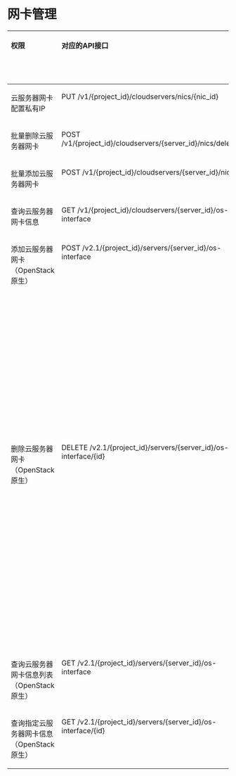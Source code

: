 # 网卡管理<a name="ecs_06_0009"></a>

<a name="table166711250142311"></a>
<table><thead align="left"><tr id="row16721750172310"><th class="cellrowborder" valign="top" width="12.64%" id="mcps1.1.7.1.1"><p id="p1959712364512"><a name="p1959712364512"></a><a name="p1959712364512"></a>权限</p>
</th>
<th class="cellrowborder" valign="top" width="28.449999999999996%" id="mcps1.1.7.1.2"><p id="p8402164419019"><a name="p8402164419019"></a><a name="p8402164419019"></a>对应的API接口</p>
</th>
<th class="cellrowborder" valign="top" width="23.53%" id="mcps1.1.7.1.3"><p id="p2040214445018"><a name="p2040214445018"></a><a name="p2040214445018"></a>授权项（Action）</p>
</th>
<th class="cellrowborder" valign="top" width="16.150000000000002%" id="mcps1.1.7.1.4"><p id="p22519318453"><a name="p22519318453"></a><a name="p22519318453"></a>依赖的授权项</p>
</th>
<th class="cellrowborder" valign="top" width="10.8%" id="mcps1.1.7.1.5"><p id="p84029445019"><a name="p84029445019"></a><a name="p84029445019"></a>IAM项目</p>
<p id="p12578131324712"><a name="p12578131324712"></a><a name="p12578131324712"></a>(Project)</p>
</th>
<th class="cellrowborder" valign="top" width="8.43%" id="mcps1.1.7.1.6"><p id="p1999212348459"><a name="p1999212348459"></a><a name="p1999212348459"></a>企业项目</p>
<p id="p1026502118478"><a name="p1026502118478"></a><a name="p1026502118478"></a>(Enterprise Project)</p>
</th>
</tr>
</thead>
<tbody><tr id="row9867181434418"><td class="cellrowborder" valign="top" width="12.64%" headers="mcps1.1.7.1.1 "><p id="p1068222319101"><a name="p1068222319101"></a><a name="p1068222319101"></a>云服务器网卡配置私有IP</p>
</td>
<td class="cellrowborder" valign="top" width="28.449999999999996%" headers="mcps1.1.7.1.2 "><p id="p183578185443"><a name="p183578185443"></a><a name="p183578185443"></a>PUT /v1/{project_id}/cloudservers/nics/{nic_id}</p>
</td>
<td class="cellrowborder" valign="top" width="23.53%" headers="mcps1.1.7.1.3 "><p id="p125912581156"><a name="p125912581156"></a><a name="p125912581156"></a>ecs:cloudServerNics:update</p>
</td>
<td class="cellrowborder" valign="top" width="16.150000000000002%" headers="mcps1.1.7.1.4 "><p id="p136271643191017"><a name="p136271643191017"></a><a name="p136271643191017"></a>-</p>
</td>
<td class="cellrowborder" valign="top" width="10.8%" headers="mcps1.1.7.1.5 "><p id="p1420517411778"><a name="p1420517411778"></a><a name="p1420517411778"></a>√</p>
</td>
<td class="cellrowborder" valign="top" width="8.43%" headers="mcps1.1.7.1.6 "><p id="p1420512411172"><a name="p1420512411172"></a><a name="p1420512411172"></a>×</p>
</td>
</tr>
<tr id="row1791015116446"><td class="cellrowborder" valign="top" width="12.64%" headers="mcps1.1.7.1.1 "><p id="p12682152312102"><a name="p12682152312102"></a><a name="p12682152312102"></a>批量删除云服务器网卡</p>
</td>
<td class="cellrowborder" valign="top" width="28.449999999999996%" headers="mcps1.1.7.1.2 "><p id="p18358191824417"><a name="p18358191824417"></a><a name="p18358191824417"></a>POST /v1/{project_id}/cloudservers/{server_id}/nics/delete</p>
</td>
<td class="cellrowborder" valign="top" width="23.53%" headers="mcps1.1.7.1.3 "><p id="p1132105912153"><a name="p1132105912153"></a><a name="p1132105912153"></a>ecs:cloudServerNics:delete</p>
</td>
<td class="cellrowborder" valign="top" width="16.150000000000002%" headers="mcps1.1.7.1.4 "><p id="p16274436104"><a name="p16274436104"></a><a name="p16274436104"></a>-</p>
</td>
<td class="cellrowborder" valign="top" width="10.8%" headers="mcps1.1.7.1.5 "><p id="p1664815301497"><a name="p1664815301497"></a><a name="p1664815301497"></a>√</p>
</td>
<td class="cellrowborder" valign="top" width="8.43%" headers="mcps1.1.7.1.6 "><p id="p13686132019819"><a name="p13686132019819"></a><a name="p13686132019819"></a>√</p>
</td>
</tr>
<tr id="row13910171120449"><td class="cellrowborder" valign="top" width="12.64%" headers="mcps1.1.7.1.1 "><p id="p06821523181013"><a name="p06821523181013"></a><a name="p06821523181013"></a>批量添加云服务器网卡</p>
</td>
<td class="cellrowborder" valign="top" width="28.449999999999996%" headers="mcps1.1.7.1.2 "><p id="p1435951874411"><a name="p1435951874411"></a><a name="p1435951874411"></a>POST /v1/{project_id}/cloudservers/{server_id}/nics</p>
</td>
<td class="cellrowborder" valign="top" width="23.53%" headers="mcps1.1.7.1.3 "><p id="p1379095914150"><a name="p1379095914150"></a><a name="p1379095914150"></a>ecs:cloudServers:addNics</p>
</td>
<td class="cellrowborder" valign="top" width="16.150000000000002%" headers="mcps1.1.7.1.4 "><p id="p166271143121010"><a name="p166271143121010"></a><a name="p166271143121010"></a>-</p>
</td>
<td class="cellrowborder" valign="top" width="10.8%" headers="mcps1.1.7.1.5 "><p id="p101241559171118"><a name="p101241559171118"></a><a name="p101241559171118"></a>√</p>
</td>
<td class="cellrowborder" valign="top" width="8.43%" headers="mcps1.1.7.1.6 "><p id="p9124195910119"><a name="p9124195910119"></a><a name="p9124195910119"></a>√</p>
</td>
</tr>
<tr id="row1973917711447"><td class="cellrowborder" valign="top" width="12.64%" headers="mcps1.1.7.1.1 "><p id="p2682192371010"><a name="p2682192371010"></a><a name="p2682192371010"></a>查询云服务器网卡信息</p>
</td>
<td class="cellrowborder" valign="top" width="28.449999999999996%" headers="mcps1.1.7.1.2 "><p id="p63609181440"><a name="p63609181440"></a><a name="p63609181440"></a>GET /v1/{project_id}/cloudservers/{server_id}/os-interface</p>
</td>
<td class="cellrowborder" valign="top" width="23.53%" headers="mcps1.1.7.1.3 "><p id="p1074317051618"><a name="p1074317051618"></a><a name="p1074317051618"></a>ecs:cloudServers:get</p>
</td>
<td class="cellrowborder" valign="top" width="16.150000000000002%" headers="mcps1.1.7.1.4 "><p id="p11627743171010"><a name="p11627743171010"></a><a name="p11627743171010"></a>-</p>
</td>
<td class="cellrowborder" valign="top" width="10.8%" headers="mcps1.1.7.1.5 "><p id="p1391201120"><a name="p1391201120"></a><a name="p1391201120"></a>√</p>
</td>
<td class="cellrowborder" valign="top" width="8.43%" headers="mcps1.1.7.1.6 "><p id="p10913013120"><a name="p10913013120"></a><a name="p10913013120"></a>√</p>
</td>
</tr>
<tr id="row2672125032316"><td class="cellrowborder" valign="top" width="12.64%" headers="mcps1.1.7.1.1 "><p id="p156821823161013"><a name="p156821823161013"></a><a name="p156821823161013"></a>添加云服务器网卡（OpenStack原生）</p>
</td>
<td class="cellrowborder" valign="top" width="28.449999999999996%" headers="mcps1.1.7.1.2 "><p id="p1210593418340"><a name="p1210593418340"></a><a name="p1210593418340"></a>POST /v2.1/{project_id}/servers/{server_id}/os-interface</p>
</td>
<td class="cellrowborder" valign="top" width="23.53%" headers="mcps1.1.7.1.3 "><p id="p78433901616"><a name="p78433901616"></a><a name="p78433901616"></a>ecs:serverInterfaces:use</p>
</td>
<td class="cellrowborder" valign="top" width="16.150000000000002%" headers="mcps1.1.7.1.4 "><p id="p172591116167"><a name="p172591116167"></a><a name="p172591116167"></a>ecs:serverInterfaces:get</p>
<p id="p1268831221614"><a name="p1268831221614"></a><a name="p1268831221614"></a>vpc:networks:get</p>
<p id="p7319713161611"><a name="p7319713161611"></a><a name="p7319713161611"></a>vpc:networks:update</p>
<p id="p1820301431613"><a name="p1820301431613"></a><a name="p1820301431613"></a>vpc:subnets:get</p>
<p id="p168551591611"><a name="p168551591611"></a><a name="p168551591611"></a>vpc:subnets:update</p>
<p id="p296111581614"><a name="p296111581614"></a><a name="p296111581614"></a>vpc:ports:create</p>
<p id="p20825151611165"><a name="p20825151611165"></a><a name="p20825151611165"></a>vpc:ports:update</p>
<p id="p16691201714168"><a name="p16691201714168"></a><a name="p16691201714168"></a>vpc:ports:get</p>
<p id="p1832917182160"><a name="p1832917182160"></a><a name="p1832917182160"></a>vpc:networks:create</p>
<p id="p131356195166"><a name="p131356195166"></a><a name="p131356195166"></a>vpc:subnets:create</p>
<p id="p182606202160"><a name="p182606202160"></a><a name="p182606202160"></a>vpc:routers:get</p>
<p id="p17254102114164"><a name="p17254102114164"></a><a name="p17254102114164"></a>vpc:routers:update</p>
</td>
<td class="cellrowborder" valign="top" width="10.8%" headers="mcps1.1.7.1.5 "><p id="p11499174511110"><a name="p11499174511110"></a><a name="p11499174511110"></a>√</p>
</td>
<td class="cellrowborder" valign="top" width="8.43%" headers="mcps1.1.7.1.6 "><p id="p7499184519112"><a name="p7499184519112"></a><a name="p7499184519112"></a>×</p>
</td>
</tr>
<tr id="row06721150152313"><td class="cellrowborder" valign="top" width="12.64%" headers="mcps1.1.7.1.1 "><p id="p6682152312102"><a name="p6682152312102"></a><a name="p6682152312102"></a>删除云服务器网卡（OpenStack原生）</p>
</td>
<td class="cellrowborder" valign="top" width="28.449999999999996%" headers="mcps1.1.7.1.2 "><p id="p1821244653411"><a name="p1821244653411"></a><a name="p1821244653411"></a>DELETE /v2.1/{project_id}/servers/{server_id}/os-interface/{id}</p>
</td>
<td class="cellrowborder" valign="top" width="23.53%" headers="mcps1.1.7.1.3 "><p id="p1480422731616"><a name="p1480422731616"></a><a name="p1480422731616"></a>ecs:serverInterfaces:use</p>
</td>
<td class="cellrowborder" valign="top" width="16.150000000000002%" headers="mcps1.1.7.1.4 "><p id="p179808295168"><a name="p179808295168"></a><a name="p179808295168"></a>ecs:serverInterfaces:get</p>
<p id="p191821831141619"><a name="p191821831141619"></a><a name="p191821831141619"></a>ecs:servers:get</p>
<p id="p389633171615"><a name="p389633171615"></a><a name="p389633171615"></a>vpc:networks:create</p>
<p id="p359311321169"><a name="p359311321169"></a><a name="p359311321169"></a>vpc:subnets:create</p>
<p id="p8170133131615"><a name="p8170133131615"></a><a name="p8170133131615"></a>vpc:networks:get</p>
<p id="p18724133111615"><a name="p18724133111615"></a><a name="p18724133111615"></a>vpc:networks:update</p>
<p id="p85481342161"><a name="p85481342161"></a><a name="p85481342161"></a>vpc:subnets:get</p>
<p id="p104832035111615"><a name="p104832035111615"></a><a name="p104832035111615"></a>vpc:subnets:update</p>
<p id="p7294136111617"><a name="p7294136111617"></a><a name="p7294136111617"></a>vpc:ports:delete</p>
<p id="p2954173613166"><a name="p2954173613166"></a><a name="p2954173613166"></a>vpc:ports:update</p>
<p id="p366913717162"><a name="p366913717162"></a><a name="p366913717162"></a>vpc:ports:get</p>
<p id="p44421838181613"><a name="p44421838181613"></a><a name="p44421838181613"></a>vpc:routers:get</p>
<p id="p14216183916168"><a name="p14216183916168"></a><a name="p14216183916168"></a>vpc:routers:update</p>
</td>
<td class="cellrowborder" valign="top" width="10.8%" headers="mcps1.1.7.1.5 "><p id="p1866264716110"><a name="p1866264716110"></a><a name="p1866264716110"></a>√</p>
</td>
<td class="cellrowborder" valign="top" width="8.43%" headers="mcps1.1.7.1.6 "><p id="p466216470118"><a name="p466216470118"></a><a name="p466216470118"></a>×</p>
</td>
</tr>
<tr id="row46721250112312"><td class="cellrowborder" valign="top" width="12.64%" headers="mcps1.1.7.1.1 "><p id="p1868215234102"><a name="p1868215234102"></a><a name="p1868215234102"></a>查询云服务器网卡信息列表（OpenStack原生）</p>
</td>
<td class="cellrowborder" valign="top" width="28.449999999999996%" headers="mcps1.1.7.1.2 "><p id="p126512573342"><a name="p126512573342"></a><a name="p126512573342"></a>GET /v2.1/{project_id}/servers/{server_id}/os-interface</p>
</td>
<td class="cellrowborder" valign="top" width="23.53%" headers="mcps1.1.7.1.3 "><p id="p198714421612"><a name="p198714421612"></a><a name="p198714421612"></a>ecs:serverInterfaces:get</p>
</td>
<td class="cellrowborder" valign="top" width="16.150000000000002%" headers="mcps1.1.7.1.4 "><p id="p17627174310103"><a name="p17627174310103"></a><a name="p17627174310103"></a>vpc:ports:get</p>
</td>
<td class="cellrowborder" valign="top" width="10.8%" headers="mcps1.1.7.1.5 "><p id="p13829114921116"><a name="p13829114921116"></a><a name="p13829114921116"></a>√</p>
</td>
<td class="cellrowborder" valign="top" width="8.43%" headers="mcps1.1.7.1.6 "><p id="p68299491116"><a name="p68299491116"></a><a name="p68299491116"></a>×</p>
</td>
</tr>
<tr id="row14673195092318"><td class="cellrowborder" valign="top" width="12.64%" headers="mcps1.1.7.1.1 "><p id="p96824239102"><a name="p96824239102"></a><a name="p96824239102"></a>查询指定云服务器网卡信息（OpenStack原生）</p>
</td>
<td class="cellrowborder" valign="top" width="28.449999999999996%" headers="mcps1.1.7.1.2 "><p id="p84616163514"><a name="p84616163514"></a><a name="p84616163514"></a>GET /v2.1/{project_id}/servers/{server_id}/os-interface/{id}</p>
</td>
<td class="cellrowborder" valign="top" width="23.53%" headers="mcps1.1.7.1.3 "><p id="p3761145017162"><a name="p3761145017162"></a><a name="p3761145017162"></a>ecs:serverInterfaces:get</p>
</td>
<td class="cellrowborder" valign="top" width="16.150000000000002%" headers="mcps1.1.7.1.4 "><p id="p730774919163"><a name="p730774919163"></a><a name="p730774919163"></a>vpc:ports:get</p>
</td>
<td class="cellrowborder" valign="top" width="10.8%" headers="mcps1.1.7.1.5 "><p id="p16339125181119"><a name="p16339125181119"></a><a name="p16339125181119"></a>√</p>
</td>
<td class="cellrowborder" valign="top" width="8.43%" headers="mcps1.1.7.1.6 "><p id="p633919516113"><a name="p633919516113"></a><a name="p633919516113"></a>×</p>
</td>
</tr>
</tbody>
</table>

